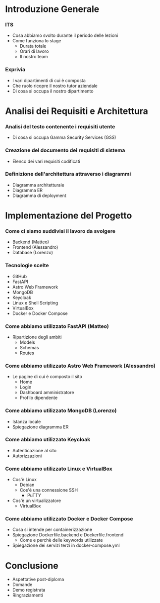 # Introduzione Generale

### ITS

- Cosa abbiamo svolto durante il periodo delle lezioni
- Come funziona lo stage
  - Durata totale
  - Orari di lavoro
  - Il nostro team

### Exprivia

- I vari dipartimenti di cui è composta
- Che ruolo ricopre il nostro tutor aziendale
- Di cosa si occupa il nostro dipartimento

# Analisi dei Requisiti e Architettura

### Analisi del testo contenente i requisiti utente

- Di cosa si occupa Gamma Security Services (GSS)

### Creazione del documento dei requisiti di sistema

- Elenco dei vari requisiti codificati

### Definizione dell'architettura attraverso i diagrammi

- Diagramma architetturale
- Diagramma ER
- Diagramma di deployment

# Implementazione del Progetto

### Come ci siamo suddivisi il lavoro da svolgere

- Backend (Matteo)
- Frontend (Alessandro)
- Database (Lorenzo)

### Tecnologie scelte

- GitHub
- FastAPI
- Astro Web Framework
- MongoDB
- Keycloak
- Linux e Shell Scripting
- VirtualBox
- Docker e Docker Compose

### Come abbiamo utilizzato FastAPI (Matteo)

- Ripartizione degli ambiti
  - Models
  - Schemas
  - Routes

### Come abbiamo utilizzato Astro Web Framework (Alessandro)

- Le pagine di cui è composto il sito
  - Home
  - Login
  - Dashboard amministratore
  - Profilo dipendente

### Come abbiamo utilizzato MongoDB (Lorenzo)

- Istanza locale
- Spiegazione diagramma ER

### Come abbiamo utilizzato Keycloak

- Autenticazione al sito
- Autorizzazioni

### Come abbiamo utilizzato Linux e VirtualBox

- Cos'è Linux
  - Debian
  - Cos'è una connessione SSH
    - PuTTY
- Cos'è un virtualizzatore
  - VirtualBox

### Come abbiamo utilizzato Docker e Docker Compose

- Cosa si intende per containerizzazione
- Spiegazione Dockerfile.backend e Dockerfile.frontend
  - Come e perchè delle keywords utilizzate
- Spiegazione dei servizi terzi in docker-compose.yml

# Conclusione

- Aspettative post-diploma
- Domande
- Demo registrata
- Ringraziamenti
